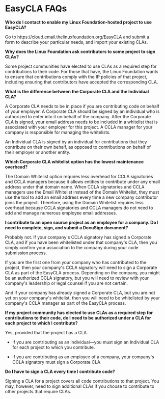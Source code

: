 # EasyCLA FAQs

**Who do I contact to enable my Linux Foundation-hosted project to use EasyCLA?**

Go to <https://cloud.email.thelinuxfoundation.org/EasyCLA> and submit a form to describe your particular needs, and import your existing CLAs.

**Why does the Linux Foundation ask contributors to some project to sign CLAs?**

Some project communities have elected to use CLAs as a required step for contributions to their code. For those that have, the Linux Foundation wants to ensure that contributions comply with the IP policies of that project, including ensuring that contributors have accepted the corresponding CLA.

**What is the difference between the Corporate CLA and the Individual CLA?**

A Corporate CLA needs to be in place if you are contributing code on behalf of your employer. A Corporate CLA should be signed by an individual who is authorized to enter into it on behalf of the company. After the Corporate CLA is signed, your email address needs to be included in a whitelist that is associated with your employer for this project. A CCLA manager for your company is responsible for managing the whitelists.

An Individual CLA is signed by an individual for contributions that they contribute on their own behalf, as opposed to contributions on behalf of their employer or another entity.

**Which Corporate CLA whitelist option has the lowest maintenance overhead?**

The Domain Whitelist option requires less overhead for CCLA signatories and CCLA managers because it allows entities to contribute under any email address under that domain name. When CCLA signatories and CCLA managers use the Email Whitelist instead of the Domain Whitelist, they must use the tool to add an email address every time a new company contributor joins the project. Therefore, using the Domain Whitelist requires less overhead because CCLA signatories and CCLA managers do not need to add and manage numerous employee email addresses.

**I contribute to an open source project as an employee for a company. Do I need to complete, sign, and submit a DocuSign document?**

Probably not. If your company's CCLA signatory has signed a Corporate CLA, and if you have been whitelisted under that company's CLA, then you simply confirm your association to the company during your code submission process.

If you are the first one from your company who has contributed to the project, then your company's CCLA signatory will need to sign a Corporate CLA as part of the EasyCLA process. Depending on the company, you might be an authorized CCLA signatory, but you will need to review with your company's leadership or legal counsel if you are not certain.

And if your company has already signed a Corporate CLA, but you are not yet on your company's whitelist, then you will need to be whitelisted by your company's CCLA manager as part of the EasyCLA process.

**If my project community has elected to use CLAs as a required step for contributions to their code, do I need to be authorized under a CLA for each project to which I contribute?**

Yes, provided that the project has a CLA.

* If you are contributing as an individual—you must sign an Individual CLA for each project to which you contribute.

* If you are contributing as an employee of a company, your company's CCLA signatory must sign a Corporate CLA.

**Do I have to sign a CLA every time I contribute code?**

Signing a CLA for a project covers all code contributions to that project. You may, however, need to sign additional CLAs if you choose to contribute to other projects that require CLAs.